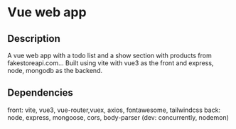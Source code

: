 # Vue web app
## Description
A vue web app with a todo list and a show section with products from fakestoreapi.com...
Built using vite with vue3 as the front and express, node, mongodb as the backend.

## Dependencies
front:
vite, vue3, vue-router,vuex, axios, fontawesome, tailwindcss
back:
node, express, mongoose, cors, body-parser (dev: concurrently, nodemon)
